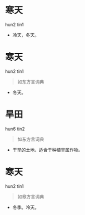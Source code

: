 # 寒天
hun2 tin1
- 冷天，冬天。

# 寒天
hun2 tin1
> 如东方言词典
- 冬天。

# 旱田
hun6 tin2
> 如东方言词典
- 干旱的土地，适合于种植旱属作物。

# 寒天
hun2 tin1
> 如皋方言词典
- 冬季。冷天。
